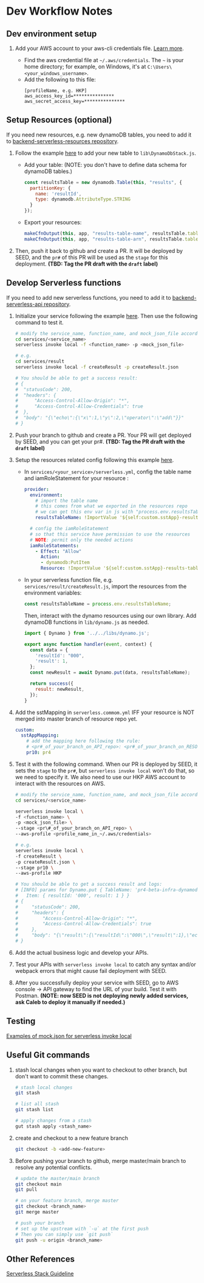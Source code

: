 # Dev Workflow Notes

## Dev environment setup
1. Add your AWS account to your aws-cli credentials file. [Learn more](https://www.serverless.com/framework/docs/providers/aws/guide/credentials#use-an-existing-aws-profile).
   
   - Find the aws credential file at `~/.aws/credentials`. The `~` is your home directory; for example, on Windows, it's at `C:\Users\<your_windows_username>`.
   - Add the following to this file:
      ```
      [profileName, e.g. HKP]
      aws_access_key_id=***************
      aws_secret_access_key=***************
      ```


## Setup Resources (optional)
If you need new resources, e.g. new dynamoDB tables, you need to add it to [backend-serverless-resources repository](https://github.com/HKPSolutions/backend-serverless-resources).

1. Follow the example [here](https://github.com/HKPSolutions/backend-serverless-resources/pull/4/files) to add your new table to `lib\DynamoDbStack.js`. 

   - Add your table:
      (NOTE: you don't have to define data schema for dynamoDB tables.)

      ```js
      const resultsTable = new dynamodb.Table(this, "results", {
        partitionKey: {
          name: 'resultId',
          type: dynamodb.AttributeType.STRING
        }
      });
      ```

   - Export your resources:

      ```js
      makeCfnOutput(this, app, "results-table-name", resultsTable.tableName);
      makeCfnOutput(this, app, "results-table-arn", resultsTable.tableArn);
      ```

2. Then, push it back to github and create a PR. It will be deployed by SEED, and the `pr#` of this PR will be used as the `stage` for this deployment. **(TBD: Tag the PR draft with the `draft` label)**


## Develop Serverless functions
If you need to add new serverless functions, you need to add it to [backend-serverless-api repository](https://github.com/HKPSolutions/backend-serverless-api).

1. Initialize your service following the example [here](https://github.com/HKPSolutions/backend-serverless-api/pull/10/commits/d651e1ca863e4daef39ccf7f1c36f96b8f0fc08c). Then use the following command to test it.
   ```sh
   # modify the service_name, function_name, and mock_json_file accordingly.
   cd services/<service_name>
   serverless invoke local -f <function_name> -p <mock_json_file>

   # e.g.
   cd services/result
   serverless invoke local -f createResult -p createResult.json

   # You should be able to get a success result:
   # {
   #  "statusCode": 200,
   #  "headers": {
   #      "Access-Control-Allow-Origin": "*",
   #      "Access-Control-Allow-Credentials": true
   #  },
   #  "body": "{\"echo\":{\"x\":1,\"y\":2,\"operator\":\"add\"}}"
   # }
   ```

2. Push your branch to github and create a PR. Your PR will get deployed by SEED, and you can get your pr#. **(TBD: Tag the PR draft with the `draft` label)**

3. Setup the resources related config following this example [here](https://github.com/HKPSolutions/backend-serverless-api/pull/10/commits/a9eb1bda2877556d0169da9b803fb35f629f24e0).

   - In `services/<your_service>/serverless.yml`, config the table name and iamRoleStatement for your resource :
      ```yml
      provider:
        environment:
          # import the table name 
          # this comes from what we exported in the resources repo
          # we can get this env var in js with "process.env.resultsTableName"
          resultsTableName: !ImportValue '${self:custom.sstApp}-results-table-name'

        # config the iamRoleStatement 
        # so that this service have permission to use the resources
        # NOTE: permit only the needed actions  
        iamRoleStatements:
          - Effect: "Allow"
            Action:
            - dynamodb:PutItem
            Resource: !ImportValue '${self:custom.sstApp}-results-table-arn'
      ```

   - In your serverless function file, e.g. `services/result/createResult.js`, import the resources from the environment variables:
      ```js
      const resultsTableName = process.env.resultsTableName;
      ```

      Then, interact with the dynamo resources using our own library. Add dynamoDB functions in `lib/dynamo.js` as needed. 
        ```js
        import { Dynamo } from '../../libs/dynamo.js';

        export async function handler(event, context) {
          const data = {
            'resultId': "000",
            'result': 1,
          };
          const newResult = await Dynamo.put(data, resultsTableName);

          return success({
            result: newResult,
          });
        }
        ```

4. Add the sstMapping in `serverless.commom.yml` IFF your resource is NOT merged into master branch of resource repo yet.  
    ```yml
    custom:
      sstAppMapping: 
        # add the mapping here following the rule:
        # <pr#_of_your_branch_on_API_repo>: <pr#_of_your_branch_on_RESOURCE_repo>
        pr10: pr4
    ```
   
5. Test it with the following command. 
   When our PR is deployed by SEED, it sets the `stage` to the `pr#`, but `serverless invoke local` won't do that, so we need to specify it. We also need to use our HKP AWS account to interact with the resources on AWS. 
    ```sh
    # modify the service_name, function_name, and mock_json_file accordingly.
    cd services/<service_name>

    serverless invoke local \
    -f <function_name> \
    -p <mock_json_file> \
    --stage <pr\#_of_your_branch_on_API_repo> \
    --aws-profile <profile_name_in_~/.aws/credentials>

    # e.g.
    serverless invoke local \
    -f createResult \
    -p createResult.json \
    --stage pr10 \
    --aws-profile HKP

    # You should be able to get a success result and logs:
    # [INFO] params for Dynamo.put { TableName: 'pr4-beta-infra-dynamodb-results7EA05C64-1PE7G5W5P2M4Z',
    #   Item: { resultId: '000', result: 1 } }
    # {
    #     "statusCode": 200,
    #     "headers": {
    #         "Access-Control-Allow-Origin": "*",
    #         "Access-Control-Allow-Credentials": true
    #     },
    #     "body": "{\"result\":{\"resultId\":\"000\",\"result\":1},\"echo\":{\"x\":1,\"y\":2,\"operator\":\"add\"}}"
    # }
    ```

6. Add the actual business logic and develop your APIs. 
   
7. Test your APIs with `serverless invoke local` to catch any syntax and/or webpack errors that might cause fail deployment with SEED.

8. After you successfully deploy your service with SEED, go to AWS console -> API gateway to find the URL of your build. Test it with Postman. **(NOTE: now SEED is not deploying newly added services, ask Caleb to deploy it manually if needed.)**


## Testing
[Examples of mock.json for serverless invoke local](https://serverless-stack.com/chapters/invoke-lambda-functions-locally.html)


## Useful Git commands
1. stash local changes when you want to checkout to other branch, but don't want to commit these changes.
    ```sh
    # stash local changes
    git stash

    # list all stash
    git stash list

    # apply changes from a stash
    gut stash apply <stash_name>
    ```

2. create and checkout to a new feature branch
    ```sh
    git checkout -b <add-new-feature>
    ```

3. Before pushing your branch to github, merge master/main branch to resolve any potential conflicts.

    ```sh
    # update the master/main branch
    git checkout main
    git pull

    # on your feature branch, merge master
    git checkout <branch_name>
    git merge master

    # push your branch
    # set up the upstream with `-u` at the first push
    # Then you can simply use `git push`
    git push -u origin <branch_name> 
    ```


## Other References
[Serverless Stack Guideline](https://serverless-stack.com/#table-of-contents)
